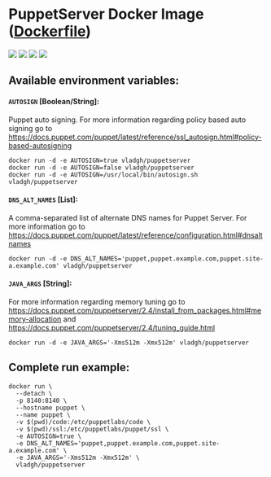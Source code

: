 # PuppetServer Docker Image ([Dockerfile](https://github.com/vladgh/docker_base_images/tree/master/puppetserver))
[![](https://images.microbadger.com/badges/image/vladgh/puppetserver.svg)](https://microbadger.com/images/vladgh/puppetserver "Get your own image badge on microbadger.com")
[![](https://images.microbadger.com/badges/version/vladgh/puppetserver.svg)](https://microbadger.com/images/vladgh/puppetserver "Get your own version badge on microbadger.com")
[![](https://images.microbadger.com/badges/commit/vladgh/puppetserver.svg)](https://microbadger.com/images/vladgh/puppetserver "Get your own version badge on microbadger.com")
[![](https://images.microbadger.com/badges/license/vladgh/puppetserver.svg)](https://microbadger.com/images/vladgh/puppetserver "Get your own version badge on microbadger.com")

## Available environment variables:

#### `AUTOSIGN` [Boolean/String]:
Puppet auto signing. For more information regarding policy based auto signing go to https://docs.puppet.com/puppet/latest/reference/ssl_autosign.html#policy-based-autosigning
```shell
docker run -d -e AUTOSIGN=true vladgh/puppetserver
docker run -d -e AUTOSIGN=false vladgh/puppetserver
docker run -d -e AUTOSIGN=/usr/local/bin/autosign.sh vladgh/puppetserver
```

#### `DNS_ALT_NAMES` [List]:
A comma-separated list of alternate DNS names for Puppet Server. For more information go to https://docs.puppet.com/puppet/latest/reference/configuration.html#dnsaltnames
```shell
docker run -d -e DNS_ALT_NAMES='puppet,puppet.example.com,puppet.site-a.example.com' vladgh/puppetserver
```

#### `JAVA_ARGS` [String]:
For more information regarding memory tuning go to https://docs.puppet.com/puppetserver/2.4/install_from_packages.html#memory-allocation and https://docs.puppet.com/puppetserver/2.4/tuning_guide.html
```shell
docker run -d -e JAVA_ARGS='-Xms512m -Xmx512m' vladgh/puppetserver
```

## Complete run example:
```
docker run \
  --detach \
  -p 8140:8140 \
  --hostname puppet \
  --name puppet \
  -v $(pwd)/code:/etc/puppetlabs/code \
  -v $(pwd)/ssl:/etc/puppetlabs/puppet/ssl \
  -e AUTOSIGN=true \
  -e DNS_ALT_NAMES='puppet,puppet.example.com,puppet.site-a.example.com' \
  -e JAVA_ARGS='-Xms512m -Xmx512m' \
  vladgh/puppetserver
```
